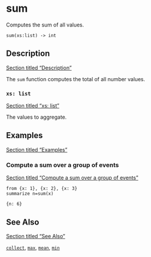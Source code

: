 # sum

Computes the sum of all values.

```tql
sum(xs:list) -> int
```

## Description

[Section titled “Description”](#description)

The `sum` function computes the total of all number values.

### `xs: list`

[Section titled “xs: list”](#xs-list)

The values to aggregate.

## Examples

[Section titled “Examples”](#examples)

### Compute a sum over a group of events

[Section titled “Compute a sum over a group of events”](#compute-a-sum-over-a-group-of-events)

```tql
from {x: 1}, {x: 2}, {x: 3}
summarize n=sum(x)
```

```tql
{n: 6}
```

## See Also

[Section titled “See Also”](#see-also)

[`collect`](/reference/functions/collect), [`max`](/reference/functions/max), [`mean`](/reference/functions/mean), [`min`](/reference/functions/min)